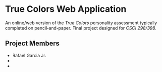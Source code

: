 # True Colors Web Application
An online/web version of the _True Colors_ personality assessment typically completed on pencil-and-paper. Final project designed for _CSCI 298/398_.

**Project Members**
- 
- Rafael Garcia Jr.
- 
- 
